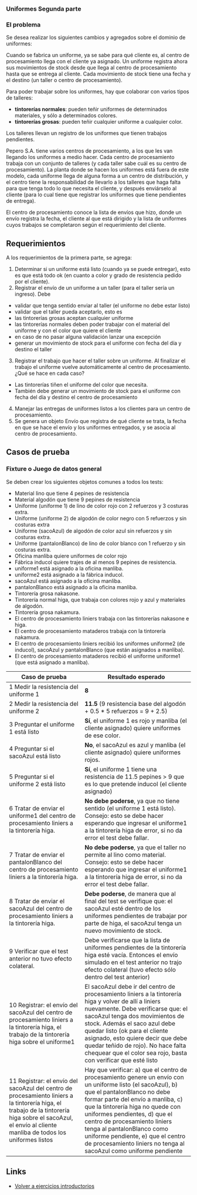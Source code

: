 
### Uniformes Segunda parte

### El problema

Se desea realizar los siguientes cambios y agregados sobre el dominio de uniformes:

Cuando se fabrica un uniforme, ya se sabe para qué cliente es, al centro de procesamiento llega con el cliente ya asignado. Un uniforme registra ahora sus movimientos de stock desde que llega al centro de procesamiento hasta que se entrega al cliente. Cada movimiento de stock tiene una fecha y el destino (un taller o centro de procesamiento).

Para poder trabajar sobre los uniformes, hay que colaborar con varios tipos de talleres:

- **tintorerías normales**: pueden teñir uniformes de determinados materiales, y sólo a determinados colores.
- **tintorerías grosas**: pueden teñir cualquier uniforme a cualquier color. 

Los talleres llevan un registro de los uniformes que tienen trabajos pendientes.

Pepero S.A. tiene varios centros de procesamiento, a los que les van llegando los uniformes a medio hacer. Cada centro de procesamiento trabaja con un conjunto de talleres (y cada taller sabe cuál es su centro de procesamiento). La planta donde se hacen los uniformes está fuera de este modelo, cada uniforme llega de alguna forma a un centro de distribución, y el centro tiene la responsabilidad de llevarlo a los talleres que haga falta para que tenga todo lo que necesita el cliente, y después enviárselo al cliente (para lo cual tiene que registrar los uniformes que tiene pendientes de entrega).

El centro de procesamiento conoce la lista de envíos que hizo, donde un envío registra la fecha, el cliente al que está dirigido y la lista de uniformes cuyos trabajos se completaron según el requerimiento del cliente. 

## Requerimientos

A los requerimientos de la primera parte, se agrega:

1. Determinar si un uniforme está listo (cuando ya se puede entregar), esto es que está todo ok (en cuanto a color y grado de resistencia pedido por el cliente).
2. Registrar el envío de un uniforme a un taller (para el taller sería un ingreso). Debe
  - validar que tenga sentido enviar al taller (el uniforme no debe estar listo)
  - validar que el taller pueda aceptarlo, esto es
  - las tintorerías grosas aceptan cualquier uniforme
  - las tintorerías normales deben poder trabajar con el material del uniforme y con el color que quiere el cliente
  - en caso de no pasar alguna validación lanzar una excepción
  - generar un movimiento de stock para el uniforme con fecha del día y destino el taller
3. Registrar el trabajo que hacer el taller sobre un uniforme. Al finalizar el trabajo el uniforme vuelve automáticamente al centro de procesamiento. ¿Qué se hace en cada caso?
  - Las tintorerías tiñen el uniforme del color que necesita.
  - También debe generar un movimiento de stock para el uniforme con fecha del día y destino el centro de procesamiento
4. Manejar las entregas de uniformes listos a los clientes para un centro de procesamiento.
5. Se genera un objeto Envío que registra de qué cliente se trata, la fecha en que se hace el envío y
los uniformes entregados, y se asocia al centro de procesamiento.

## Casos de prueba

### Fixture o Juego de datos general

Se deben crear los siguientes objetos comunes a todos los tests:

- Material lino que tiene 4 pepines de resistencia
- Material algodón que tiene 9 pepines de resistencia
- Uniforme (uniforme 1) de lino de color rojo con 2 refuerzos y 3 costuras extra.
- Uniforme (uniforme 2) de algodón de color negro con 5 refuerzos y sin costuras extra
- Uniforme (sacoAzul) de algodón de color azul sin refuerzos y sin costuras extra.
- Uniforme (pantalonBlanco) de lino de color blanco con 1 refuerzo y sin costuras extra.
- Oficina manliba quiere uniformes de color rojo
- Fábrica inducol quiere trajes de al menos 9 pepines de resistencia.
- uniforme1 está asignado a la oficina manliba.
- uniforme2 está asignado a la fábrica inducol.
- sacoAzul está asignado a la oficina manliba.
- pantalonBlanco está asignado a la oficina manliba.
- Tintorería grosa nakasone.
- Tintorería normal higa, que trabaja con colores rojo y azul y materiales de algodón.
- Tintorería grosa nakamura.
- El centro de procesamiento liniers trabaja con las tintorerías nakasone e higa.
- El centro de procesamiento mataderos trabaja con la tintorería nakamura.
- El centro de procesamiento liniers recibió los uniformes uniforme2 (de inducol), sacoAzul y pantalonBlanco (que están asignados a manliba).
- El centro de procesamiento mataderos recibió el uniforme uniforme1 (que está asignado a manliba).

| Caso de prueba <img width="40%"/> | Resultado esperado |
| ------------- |-------------|
| 1 Medir la resistencia del uniforme 1	| **8** |
| 2 Medir la resistencia del uniforme 2 | **11.5** (9 resistencia base del algodón + 0.5 * 5 refuerzos = 9 + 2.5) |
| 3 Preguntar el uniforme 1 está listo | **Sí**, el uniforme 1 es rojo y manliba (el cliente asignado) quiere uniformes de ese color. |
| 4 Preguntar si el sacoAzul está listo |	**No**, el sacoAzul es azul y manliba (el cliente asignado) quiere uniformes rojos. |
| 5 Preguntar si el uniforme 2 está listo	| **Sí**, el uniforme 1 tiene una resistencia de 11.5 pepines > 9 que es lo que pretende inducol (el cliente asignado) |
| 6 Tratar de enviar el uniforme1 del centro de procesamiento liniers a la tintorería higa. | **No debe poderse**, ya que no tiene sentido (el uniforme 1 está listo). Consejo: esto se debe hacer esperando que ingresar el uniforme1 a la tintorería higa de error, si no da error el test debe fallar. |
| 7 Tratar de enviar el pantalonBlanco del centro de procesamiento liniers a la tintorería higa. | **No debe poderse**, ya que el taller no permite al lino como material. Consejo: esto se debe hacer esperando que ingresar el uniforme1 a la tintorería higa de error, si no da error el test debe fallar. 
| 8 Tratar de enviar el sacoAzul del centro de procesamiento liniers a la tintorería higa. | **Debe poderse**, de manera que al final del test se verifique que: el sacoAzul esté dentro de los uniformes pendientes de trabajar por parte de higa, el sacoAzul tenga un nuevo movimiento de stock. |
| 9 Verificar que el test anterior no tuvo efecto colateral. | Debe verificarse que la lista de uniformes pendientes de la tintorería higa esté vacía. Entonces el envío simulado en el test anterior no trajo efecto colateral (tuvo efecto sólo dentro del test anterior) |
| 10 Registrar: el envío del sacoAzul del centro de procesamiento liniers a la tintorería higa, el trabajo de la tintorería higa sobre el uniforme1 | El sacoAzul debe ir del centro de procesamiento liniers a la tintorería higa y volver de allí a liniers nuevamente.	Debe verificarse que: el sacoAzul tenga dos movimientos de stock. Además el saco azul debe quedar listo (ok para el cliente asignado, esto quiere decir que debe quedar teñido de rojo). No hace falta chequear que el color sea rojo, basta con verificar que esté listo |
| 11 Registrar: el envío del sacoAzul del centro de procesamiento liniers a la tintorería higa, el trabajo de la tintorería higa sobre el sacoAzul, el envío al cliente manliba de todos los uniformes listos | Hay que verificar: a) que el centro de procesamiento genere un envío con un uniforme listo (el sacoAzul), b) que el pantalonBlanco no debe formar parte del envío a manliba, c) que la tintorería higa no quede con uniformes pendientes, d) que el centro de procesamiento liniers tenga al pantalonBlanco como uniforme pendiente, e) que el centro de procesamiento liniers no tenga al sacoAzul como uniforme pendiente |


## Links

- [Volver a ejercicios introductorios](index.md)
